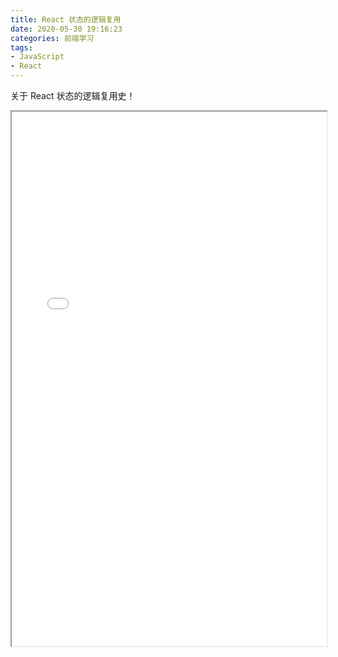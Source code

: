 ```yaml
---
title: React 状态的逻辑复用
date: 2020-05-30 19:16:23
categories: 前端学习
tags:
- JavaScript
- React
---
```


关于 React 状态的逻辑复用史！

<!-- more -->

<iframe width="100%" height="855px" src="/pdfjs/web/viewer.html?file=/pdf/react-状态的逻辑复用.pdf"></iframe>
